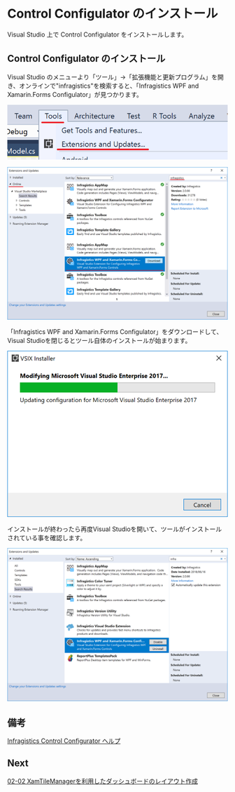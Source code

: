 # Control Configulator のインストール

Visual Studio 上で Control Configulator をインストールします。

## Control Configulator のインストール

Visual Studio のメニューより「ツール」→「拡張機能と更新プログラム」を開き、オンラインで"infragistics"を検索すると、「Infragistics WPF and Xamarin.Forms Configulator」が見つかります。

![](../assets/02-01-01.png)

![](../assets/02-01-02.png)

「Infragistics WPF and Xamarin.Forms Configulator」をダウンロードして、Visual Studioを閉じるとツール自体のインストールが始まります。

![](../assets/02-01-03.png)

インストールが終わったら再度Visual Studioを開いて、ツールがインストールされている事を確認します。

![](../assets/02-01-04.png)

## 備考

[Infragistics Control Configurator ヘルプ](https://jp.infragistics.com/help/wpf/getting-started-with-control-configurators)

## Next
[02-02 XamTileManagerを利用したダッシュボードのレイアウト作成](02-02-Layout-screen-with-XamTileManager.md)
